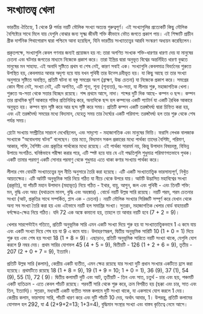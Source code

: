 # সংখ্যাতত্ত্ব খেলা

ভারতীয় ঐতিহ্যে, 1 থেকে 9 পর্যন্ত নয়টি মৌলিক সংখ্যা অত্যন্ত গুরুত্বপূর্ণ। এই সংখ্যাগুলির প্রত্যেকটি কিছু মৌলিক বৈশিষ্ট্যের সাথে মিলে যায় যেগুলি বোঝার জন্য সূক্ষ্ম জীবনী শক্তি কীভাবে ভৌত জগতে প্রকাশ পায়। এই শিক্ষাটি প্রাচীন গ্রীক দার্শনিক পিথাগোরাস দ্বারা পশ্চিমে আনা হয়েছিল, যিনি ভারতীয় সংখ্যাতত্ত্বের আরবি সংস্করণ অধ্যয়ন করেছিলেন।

প্রকৃতপক্ষে, সংখ্যাগুলি কেবল গণনার জন্যই প্রয়োজন হয় না: তারা অগণিত সংখ্যক শক্তি-ধারণার ধারণা দেয় যা মানুষের চেতনা এবং ঘটনার জগতের মাধ্যমে নিজেকে প্রকাশ করে। তারা ইন্দ্রিয় দ্বারা অনুভূত বিশ্বের অন্তর্নিহিত ধারণা বুঝতে মানুষের মন সাহায্য. এই অনাদি সৃষ্টিতে প্রথম বা শেষ নেই, কারণ সবাই এক। সংখ্যাগুলি কেবলমাত্র বিবর্তনের শুরুতে উপস্থিত হয়, কেবলমাত্র আবার অদৃশ্য হয়ে যায় যখন পৃথিবী তার উত্সে দ্রবীভূত হয়। যা কিছু আছে তা তার সংখ্যা অনুসারে সৃষ্টিতে অবস্থিত, প্রতিটি ঘটনা বা বস্তু সমগ্রের অংশ (ব্রাহ্মণ, উচ্চ চেতনা) যা নিজেকে প্রকাশ করে। সমগ্রের কোন সীমা নেই, সংখ্যা নেই, এটি অগণিত, এটি শূন্য, শূন্য (শূন্যতা), অ-সত্তা, যা লীলার শুরু, মহাজাগতিক খেলা। শুরুতে অ-সত্তা থেকে সত্তার বিচ্ছেদ রয়েছে। শব্দ প্রথমে আসে, নাদা। শব্দের দুটি দিক আছে- কম্পন ও ছন্দ। কম্পন তার প্রাথমিক ঘূর্ণি আকারে শক্তির প্রতিনিধিত্ব করে, অন্যদিকে ছন্দ হল কম্পনের একটি প্যাটার্ন যা একটি রৈখিক আকারে অনুভূত হয়। কম্পন স্থান সৃষ্টি করে আর ছন্দ সৃষ্টি করে সময়। প্রতিটি কম্পন একটি তরঙ্গদৈর্ঘ্য দ্বারা চিহ্নিত করা হয়, এবং এই তরঙ্গদৈর্ঘ্য সময়ের মধ্যে বিদ্যমান, যেহেতু সময় তার দৈর্ঘ্যের একটি পরিমাপ: তরঙ্গদৈর্ঘ্য হল তার শুরু থেকে শেষ পর্যন্ত সময়।

প্লেটো সংখ্যায় সম্প্রীতির সারাংশ দেখেছিলেন, এবং সাদৃশ্যে - মহাজাগতিক এবং মানুষের ভিত্তি। ফরাসি লেখক বালজাক সংখ্যাকে "অবোধগম্য ঘটনা" বলেছেন। তার মতে, বিদ্যমান সকল প্রকারের মধ্যে পার্থক্য তাদের বৈশিষ্ট্য, পরিমাণ, আকার, শক্তি, বৈশিষ্ট্য এবং প্রকৃতির পার্থক্যের মধ্যে রয়েছে। এই পার্থক্য সারমর্ম নয়, কিন্তু উপাদান বিষয়বস্তু, বিভিন্ন উপায়ে সংগঠিত. ঘনিষ্ঠভাবে পরীক্ষা করার পরে, এটি স্পষ্ট হয়ে যায় যে এই পদ্ধতিগুলি শুধুমাত্র পরিমাণগতভাবে পৃথক। একটি তামার পরমাণু একটি সোনার পরমাণু থেকে শুধুমাত্র এতে থাকা কণার সংখ্যায় পার্থক্য করে।

লীলার গেম বোর্ডটি সংখ্যাতত্ত্বের মূল নীতি অনুসারে তৈরি করা হয়েছে। এটি একটি সংখ্যাতাত্ত্বিক ভারসাম্যপূর্ণ, নিখুঁত আয়তক্ষেত্র। এটি আটটি অনুভূমিক সারি নিয়ে গঠিত যা নীচে থেকে উপরে যায়। আটটি উদ্ভাসিত মহাবিশ্বের সংখ্যা (প্রকৃতি), যা পাঁচটি মহান উপাদান (মহাভূত) নিয়ে গঠিত - ইথার, বায়ু, আগুন, জল এবং পৃথিবী - এবং তিনটি শক্তি: মন, বুদ্ধি এবং অহং (যথাক্রমে মানস, বুদ্ধি এবং অহঙ্কার) . বোর্ডে নয়টি উল্লম্ব সারি রয়েছে। নয়টি পরম, পরম চেতনার সংখ্যা (আট, প্রকৃতির সাথে সম্পর্কিত, প্লাস এক - চেতনা)। নয়টি মৌলিক সংখ্যার সিরিজটি সম্পূর্ণ করে যেখান থেকে অন্য সব সংখ্যা তৈরি করা হয় এবং এইভাবে নয়টি হল সমাপ্তির সংখ্যা। সুতরাং, মহাজাগতিক খেলার বোর্ড বাহাত্তরটি বর্গক্ষেত্র-ক্ষেত্র নিয়ে গঠিত। যদি 72 এক অঙ্কে কমানো হয়, তাহলে তা আবার নয়টি হবে (7 + 2 = 9)।

খেলার সারপেন্টাইন গতিতে, প্রতিটি অনুভূমিক সারি এমন একটি সংখ্যা দিয়ে শুরু হয় যা সংখ্যাতাত্ত্বিকভাবে 1 এ কমে যায় এবং একটি সংখ্যা দিয়ে শেষ হয় যা 9 এ কমে যায়। উদাহরণস্বরূপ, দ্বিতীয় অনুভূমিক সারিটি 10 (1 + 0 = 1) দিয়ে শুরু হয় এবং শেষ হয় সংখ্যা 18 (1 + 8 = 9)। এছাড়াও, প্রতিটি অনুভূমিক সারিতে নয়টি সংখ্যা থাকে, যেগুলি যোগ করলে 9 নম্বর দেয়। প্রথম সারির যোগফল 45 (4 + 5 = 9), দ্বিতীয়টি - 126 (1 + 2 + 6 = 9), তৃতীয় - 207 (2 + 0 + 7 = 9), ইত্যাদি।

প্রতিটি উল্লম্ব সারি (কলাম), কেন্দ্রীয় একটি ব্যতীত, এমন ক্ষেত্র রয়েছে যার সংখ্যা দুটি প্রধান সংখ্যার একটিতে হ্রাস করা হয়েছে। প্রথমটিতে রয়েছে 18 (1 + 8 = 9), 19 (1 + 9 = 10; 1 + 0 = 1), 36 (9), 37 (1), 54 (9), 55 (1), 72 ( 9)। দ্বিতীয় কলামটি দুটি এবং আট, তৃতীয়টি - তিন এবং সাত, চতুর্থ - চার এবং ছয়, পঞ্চমটি একটি ব্যতিক্রম - এতে কেবল পাঁচটি রয়েছে। পরবর্তী সারি থেকে শুরু করে, ক্রম বিপরীত হয় (ছক্কা এবং চার, সাত এবং তিন, ইত্যাদি)। সুতরাং, মধ্যবর্তী একটি ব্যতীত সমস্ত কলামে দুটি সংখ্যা থাকে, যা একসাথে যোগ করলে 1 দেয়। কেন্দ্রীয় কলাম, ভারসাম্য সারি, পাঁচটি ধারণ করে এবং দুটি পাঁচটি 10 দেয়, অর্থাৎ আবার, 1। উপরন্তু, প্রতিটি কলামের যোগফল হল 292, যা 4 (2+9+2=13; 1+3=4), বুদ্ধিমান সংস্থার সংখ্যা এবং বাস্তব কৃতিত্বে নেমে আসে।
